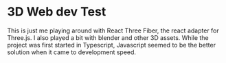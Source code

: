 # 3D Web dev Test

This is just me playing around with React Three Fiber, the react adapter for Three.js. I also played a bit with blender and other 3D assets. While the project was first started in Typescript, Javascript seemed to be the better solution when it came to development speed.   

